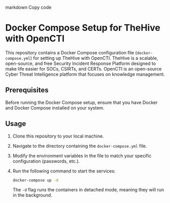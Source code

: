 
markdown
Copy code
# Docker Compose Setup for TheHive with OpenCTI

This repository contains a Docker Compose configuration file (`docker-compose.yml`) for setting up TheHive with OpenCTI. TheHive is a scalable, open-source, and free Security Incident Response Platform designed to make life easier for SOCs, CSIRTs, and CERTs. OpenCTI is an open-source Cyber Threat Intelligence platform that focuses on knowledge management.

## Prerequisites

Before running the Docker Compose setup, ensure that you have Docker and Docker Compose installed on your system.

## Usage

1. Clone this repository to your local machine.
2. Navigate to the directory containing the `docker-compose.yml` file.
3. Modify the environment variables in the file to match your specific configuration (passwords, etc.).
4. Run the following command to start the services:

    ```bash
    docker-compose up -d
    ```

   The `-d` flag runs the containers in detached mode, meaning they will run in the background.
